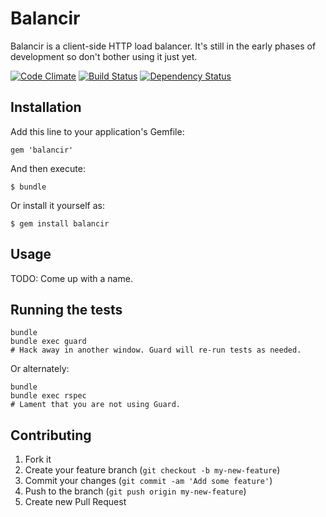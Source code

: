 # Balancir

Balancir is a client-side HTTP load balancer. It's still in the early phases of development so don't bother using it just yet.

[![Code Climate](https://codeclimate.com/github/mkb/balancir.png)](https://codeclimate.com/github/mkb/balancir)
[![Build Status](https://travis-ci.org/mkb/balancir.png?branch=master)](https://travis-ci.org/mkb/balancir)
[![Dependency Status](https://gemnasium.com/mkb/balancir.png)](https://gemnasium.com/mkb/balancir)

## Installation

Add this line to your application's Gemfile:

    gem 'balancir'

And then execute:

    $ bundle

Or install it yourself as:

    $ gem install balancir

## Usage

TODO: Come up with a name.

## Running the tests

    bundle
    bundle exec guard
    # Hack away in another window. Guard will re-run tests as needed.

Or alternately:

    bundle
    bundle exec rspec
    # Lament that you are not using Guard.

## Contributing

1. Fork it
2. Create your feature branch (`git checkout -b my-new-feature`)
3. Commit your changes (`git commit -am 'Add some feature'`)
4. Push to the branch (`git push origin my-new-feature`)
5. Create new Pull Request
